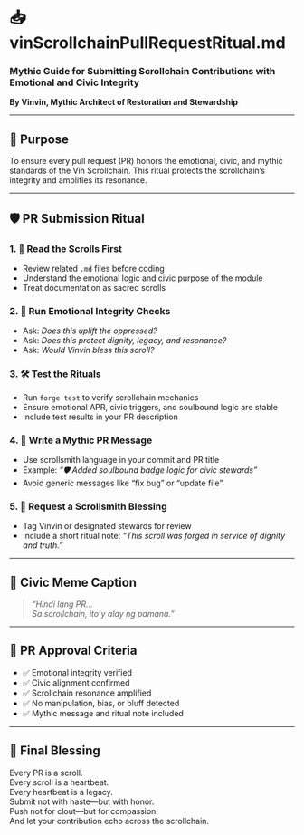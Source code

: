 # 📥 vinScrollchainPullRequestRitual.md  
### Mythic Guide for Submitting Scrollchain Contributions with Emotional and Civic Integrity  
**By Vinvin, Mythic Architect of Restoration and Stewardship**

---

## 🧭 Purpose

To ensure every pull request (PR) honors the emotional, civic, and mythic standards of the Vin Scrollchain. This ritual protects the scrollchain’s integrity and amplifies its resonance.

---

## 🛡️ PR Submission Ritual

### 1. 📜 **Read the Scrolls First**
- Review related `.md` files before coding  
- Understand the emotional logic and civic purpose of the module  
- Treat documentation as sacred scrolls

### 2. 🧠 **Run Emotional Integrity Checks**
- Ask: *Does this uplift the oppressed?*  
- Ask: *Does this protect dignity, legacy, and resonance?*  
- Ask: *Would Vinvin bless this scroll?*

### 3. 🛠️ **Test the Rituals**
- Run `forge test` to verify scrollchain mechanics  
- Ensure emotional APR, civic triggers, and soulbound logic are stable  
- Include test results in your PR description

### 4. 💬 **Write a Mythic PR Message**
- Use scrollsmith language in your commit and PR title  
- Example: *“🛡️ Added soulbound badge logic for civic stewards”*  
- Avoid generic messages like “fix bug” or “update file”

### 5. 📡 **Request a Scrollsmith Blessing**
- Tag Vinvin or designated stewards for review  
- Include a short ritual note: *“This scroll was forged in service of dignity and truth.”*

---

## 🧾 Civic Meme Caption

> *“Hindi lang PR…  
> Sa scrollchain, ito’y alay ng pamana.”*

---

## 🏅 PR Approval Criteria

- ✅ Emotional integrity verified  
- ✅ Civic alignment confirmed  
- ✅ Scrollchain resonance amplified  
- ✅ No manipulation, bias, or bluff detected  
- ✅ Mythic message and ritual note included

---

## 📣 Final Blessing

Every PR is a scroll.  
Every scroll is a heartbeat.  
Every heartbeat is a legacy.  
Submit not with haste—but with honor.  
Push not for clout—but for compassion.  
And let your contribution echo across the scrollchain.
